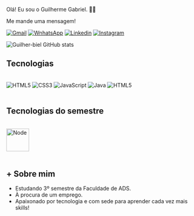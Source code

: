 Olá! Eu sou o Guilherme Gabriel. 🖐🏽

Me mande uma mensagem!

[![Gmail](https://img.shields.io/badge/Gmail-D14836?style=for-the-badge&logo=gmail&logoColor=white
)](mailto:guilhermebieldev@gmail.com
)
[![WnhatsApp](https://img.shields.io/badge/WhatsApp-25D366?style=for-the-badge&logo=whatsapp&logoColor=white
)](https://api.whatsapp.com/send?phone=5511984160395&text=Ol%C3%A1,%20me%20mande%20uma%20mensagem!
)
[![Linkedin](https://img.shields.io/badge/LinkedIn-0077B5?style=for-the-badge&logo=linkedin&logoColor=white
)](http://www.linkedin.com/in/guilherme-gabrieldev)
[![Instagram](https://img.shields.io/badge/Instagram-E4405F?style=for-the-badge&logo=instagram&logoColor=white
)](https://www.instagram.com/guii_gabriel_?igsh=eTVkajhqOXE4cXFr)

![Guilher-biel GitHub stats](https://github-readme-stats.vercel.app/api?username=Guilherme-Biel&show_icons=true&theme=merko)

## Tecnologias 

<div style="display: inline_block"><br/>
    <img align="center" alt="HTML5" src="https://img.shields.io/badge/HTML5-E34F26?style=for-the-badge&logo=html5&logoColor=white" />
    <img align="center" alt="CSS3" src="https://img.shields.io/badge/CSS3-1572B6?style=for-the-badge&logo=css3&logoColor=white" />
    <img align="center" alt="JavaScript" src="https://img.shields.io/badge/JavaScript-F7DF1E?style=for-the-badge&logo=javascript&logoColor=black" />
    <img align="center" alt="Java" src="https://img.shields.io/badge/Java-ED8B00?style=for-the-badge&logo=openjdk&logoColor=white" />
    <img align="center" alt="HTML5" src="https://img.shields.io/badge/MySQL-00000F?style=for-the-badge&logo=mysql&logoColor=white" />
</div><br/>

## Tecnologias do semestre

<div style="display: inline_block"><br/>
    <img align="center" width="60px" alt="Node" src="https://img.icons8.com/?size=100&id=54087&format=png&color=000000" />

</div><br/>

## + Sobre mim

- Estudando 3º semestre da Faculdade de ADS. 
- À procura de um emprego.
- Apaixonado por tecnologia e com sede para aprender cada vez mais skills!
